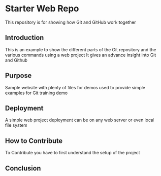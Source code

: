 # Starter Web Repo

This repository is for showing how Git and GitHub work together

## Introduction

This is an example to show the different parts of the Git repository and the various commands using a web project
It gives an advance insight into Git and Github

## Purpose

Sample website with plenty of files for demos
used to provide simple examples for Git training demo

## Deployment
A simple web project  deployment can be on any web server or even local file system

## How to Contribute
To Contribute you have to first understand the setup of the project

## Conclusion
